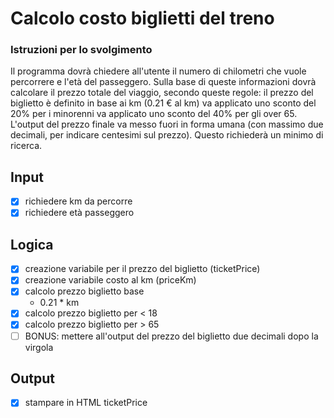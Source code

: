 # Calcolo costo biglietti del treno

### Istruzioni per lo svolgimento
Il programma dovrà chiedere all'utente il numero di chilometri che vuole percorrere e l'età del passeggero.
Sulla base di queste informazioni dovrà calcolare il prezzo totale del viaggio, secondo queste regole:
il prezzo del biglietto è definito in base ai km (0.21 € al km)
va applicato uno sconto del 20% per i minorenni
va applicato uno sconto del 40% per gli over 65.
L'output del prezzo finale va messo fuori in forma umana (con massimo due decimali, per indicare centesimi sul prezzo). Questo richiederà un minimo di ricerca.



## Input
- [x] richiedere km da percorre
- [x] richiedere età passeggero

## Logica
- [x] creazione variabile per il prezzo del biglietto (ticketPrice)
- [x] creazione variabile costo al km (priceKm)
- [x] calcolo prezzo biglietto base
    - 0.21 * km
- [x] calcolo prezzo biglietto per < 18 
- [x] calcolo prezzo biglietto per > 65
- [ ] BONUS: mettere all'output del prezzo del biglietto due decimali dopo la virgola

## Output
- [x] stampare in HTML ticketPrice